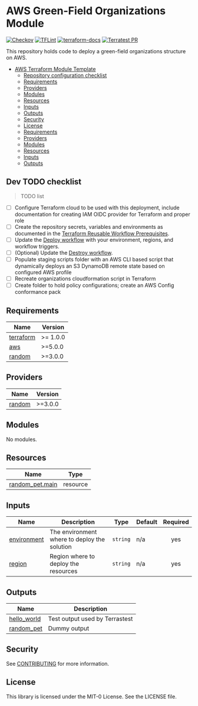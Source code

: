 # AWS Green-Field Organizations Module

[![Checkov](https://github.com/aws-samples/aws-terraform-template/actions/workflows/checkov.yml/badge.svg)](https://github.com/aws-samples/aws-terraform-template/actions/workflows/checkov.yml)
[![TFLint](https://github.com/aws-samples/aws-terraform-template/actions/workflows/tflint.yml/badge.svg)](https://github.com/aws-samples/aws-terraform-template/actions/workflows/tflint.yml)
[![terraform-docs](https://github.com/aws-samples/aws-terraform-template/actions/workflows/terraform-docs.yml/badge.svg)](https://github.com/aws-samples/aws-terraform-template/actions/workflows/terraform-docs.yml)
[![Terratest PR](https://github.com/aws-samples/aws-terraform-template/actions/workflows/terratest-pr.yml/badge.svg)](https://github.com/aws-samples/aws-terraform-template/actions/workflows/terratest-pr.yml)

This repository holds code to deploy a green-field organizations structure on AWS.

<!-- TOC -->

- [AWS Terraform Module Template](#aws-terraform-module-template)
  - [Repository configuration checklist](#repository-configuration-checklist)
  - [Requirements](#requirements)
  - [Providers](#providers)
  - [Modules](#modules)
  - [Resources](#resources)
  - [Inputs](#inputs)
  - [Outputs](#outputs)
  - [Security](#security)
  - [License](#license)
  - [Requirements](#requirements)
  - [Providers](#providers)
  - [Modules](#modules)
  - [Resources](#resources)
  - [Inputs](#inputs)
  - [Outputs](#outputs)

<!-- /TOC -->

## Dev TODO checklist

> TODO list

- [ ] Configure Terraform cloud to be used with this deployment, include documentation for creating IAM OIDC provider for Terraform and proper role
- [ ] Create the repository secrets, variables and environments as documented in the [Terraform Reusable Workflow Prerequisites](https://github.com/aws-samples/aws-terraform-reusable-workflow#prerequisites).
- [ ] Update the [Deploy workflow](./.github/workflows/deploy.yml) with your environment, regions, and workflow triggers.
- [ ] (Optional) Update the [Destroy workflow](./.github/workflows/destroy.yml).
- [ ] Populate staging scripts folder with an AWS CLI based script that dynamically deploys an S3 DynamoDB remote state based on configured AWS profile
- [ ] Recreate organizations cloudformation script in Terraform
- [ ] Create folder to hold policy configurations; create an AWS Config conformance pack

<!-- BEGIN_TF_DOCS -->
## Requirements

| Name | Version |
|------|---------|
| <a name="requirement_terraform"></a> [terraform](#requirement\_terraform) | >= 1.0.0 |
| <a name="requirement_aws"></a> [aws](#requirement\_aws) | >=5.0.0 |
| <a name="requirement_random"></a> [random](#requirement\_random) | >=3.0.0 |

## Providers

| Name | Version |
|------|---------|
| <a name="provider_random"></a> [random](#provider\_random) | >=3.0.0 |

## Modules

No modules.

## Resources

| Name | Type |
|------|------|
| [random_pet.main](https://registry.terraform.io/providers/hashicorp/random/latest/docs/resources/pet) | resource |

## Inputs

| Name | Description | Type | Default | Required |
|------|-------------|------|---------|:--------:|
| <a name="input_environment"></a> [environment](#input\_environment) | The environment where to deploy the solution | `string` | n/a | yes |
| <a name="input_region"></a> [region](#input\_region) | Region where to deploy the resources | `string` | n/a | yes |

## Outputs

| Name | Description |
|------|-------------|
| <a name="output_hello_world"></a> [hello\_world](#output\_hello\_world) | Test output used by Terrastest |
| <a name="output_random_pet"></a> [random\_pet](#output\_random\_pet) | Dummy output |
<!-- END_TF_DOCS -->

## Security

See [CONTRIBUTING](CONTRIBUTING.md#security-issue-notifications) for more information.

## License

This library is licensed under the MIT-0 License. See the LICENSE file.
